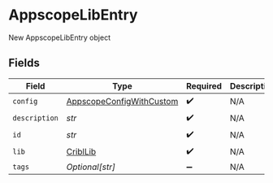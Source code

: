 # AppscopeLibEntry

New AppscopeLibEntry object


## Fields

| Field                                                                       | Type                                                                        | Required                                                                    | Description                                                                 |
| --------------------------------------------------------------------------- | --------------------------------------------------------------------------- | --------------------------------------------------------------------------- | --------------------------------------------------------------------------- |
| `config`                                                                    | [AppscopeConfigWithCustom](../../models/shared/appscopeconfigwithcustom.md) | :heavy_check_mark:                                                          | N/A                                                                         |
| `description`                                                               | *str*                                                                       | :heavy_check_mark:                                                          | N/A                                                                         |
| `id`                                                                        | *str*                                                                       | :heavy_check_mark:                                                          | N/A                                                                         |
| `lib`                                                                       | [CriblLib](../../models/shared/cribllib.md)                                 | :heavy_check_mark:                                                          | N/A                                                                         |
| `tags`                                                                      | *Optional[str]*                                                             | :heavy_minus_sign:                                                          | N/A                                                                         |